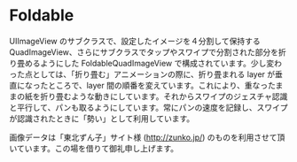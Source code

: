 Foldable
===========

UIImageView のサブクラスで、設定したイメージを４分割して保持する QuadImageView、さらにサブクラスでタップやスワイプで分割された部分を折り畳めるようにした FoldableQuadImageView 
で構成されています。少し変わった点としては、「折り畳む」アニメーションの際に、折り畳まれる layer が垂直になったところで、layer 間の順番を変えています。これにより、重なったままの紙を折り畳むような動きにしています。それからスワイプのジェスチャ認識と平行して、パンも取るようにしています。常にパンの速度を記録し、スワイプが認識されたときに「勢い」として利用しています。

画像データは「東北ずん子」サイト様 (http://zunko.jp/) のものを利用させて頂いています。この場を借りて御礼申し上げます。
